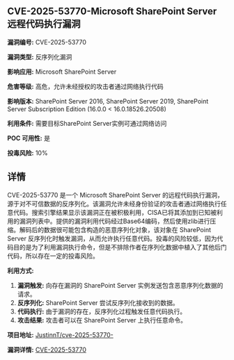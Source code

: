 ## CVE-2025-53770-Microsoft SharePoint Server 远程代码执行漏洞

**漏洞编号:** CVE-2025-53770

**漏洞类型:** 反序列化漏洞

**影响应用:** Microsoft SharePoint Server

**危害等级:** 高危，允许未经授权的攻击者通过网络执行代码

**影响版本:** SharePoint Server 2016, SharePoint Server 2019, SharePoint Server Subscription Edition (16.0.0 < 16.0.18526.20508)

**利用条件:** 需要目标SharePoint Server实例可通过网络访问

**POC 可用性:** 是

**投毒风险:** 10%

## 详情

CVE-2025-53770 是一个 Microsoft SharePoint Server 的远程代码执行漏洞，源于对不可信数据的反序列化。该漏洞允许未经身份验证的攻击者通过网络执行任意代码。搜索引擎结果显示该漏洞正在被积极利用，CISA已将其添加到已知被利用的漏洞列表中。提供的漏洞利用代码经过Base64编码，然后使用zlib进行压缩。解码后的数据很可能包含构造的恶意序列化对象，该对象在 SharePoint Server 反序列化时触发漏洞，从而允许执行任意代码。投毒的风险较低，因为代码目的是为了利用漏洞执行命令，但是不排除作者在序列化数据中植入了其他后门代码，所以存在一定的投毒风险。

**利用方式:**

1.  **漏洞触发:** 向存在漏洞的 SharePoint Server 实例发送包含恶意序列化数据的请求。
2.  **反序列化:** SharePoint Server 尝试反序列化接收到的数据。
3.  **代码执行:** 由于漏洞的存在，反序列化过程触发任意代码执行。
4.  **攻击结果:** 攻击者可以在 SharePoint Server 上执行任意命令。

**项目地址:** [JustinnT/cve-2025-53770-](https://github.com/JustinnT/cve-2025-53770-)

**漏洞详情:** [CVE-2025-53770](https://nvd.nist.gov/vuln/detail/CVE-2025-53770)